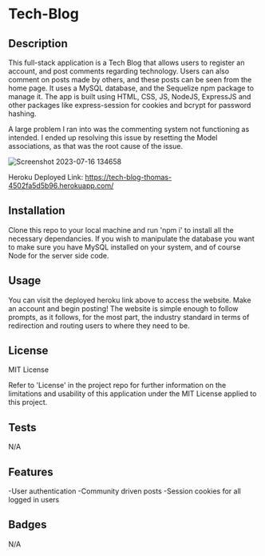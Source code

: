 # Tech-Blog

## Description

This full-stack application is a Tech Blog that allows users to register an account, and post comments regarding technology. Users can also comment on posts made by others, and these posts can be seen from the home page. It uses a MySQL database, and the Sequelize npm package to manage it. The app is built using HTML, CSS, JS, NodeJS, ExpressJS and other packages like express-session for cookies and bcrypt for password hashing.

A large problem I ran into was the commenting system not functioning as intended. I ended up resolving this issue by resetting the Model associations, as that was the root cause of the issue.

![Screenshot 2023-07-16 134658](https://github.com/ThomasSzentirmay/ORM-ecommerce-backend/assets/132217664/c45989ac-90e5-44f1-8bd8-33a65d990a22)

Heroku Deployed Link: https://tech-blog-thomas-4502fa5d5b96.herokuapp.com/

## Installation

Clone this repo to your local machine and run 'npm i' to install all the necessary dependancies. If you wish to manipulate the database you want to make sure you have MySQL installed on your system, and of course Node for the server side code.

## Usage

You can visit the deployed heroku link above to access the website. Make an account and begin posting! The website is simple enough to follow prompts, as it follows, for the most part, the industry standard in terms of redirection and routing users to where they need to be.

## License

MIT License

Refer to 'License' in the project repo for further information on the limitations and usability of this application under the MIT License applied to this project.

## Tests

N/A

## Features

-User authentication
-Community driven posts
-Session cookies for all logged in users

## Badges

N/A